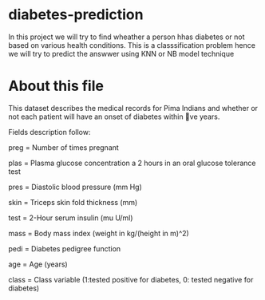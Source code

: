 # diabetes-prediction

In this project we will try to find wheather a person hhas diabetes or not based on various health conditions.
This is a classsification problem hence we will try to predict the answwer using KNN or NB model technique

# About this file
This dataset describes the medical records for Pima Indians
and whether or not each patient will have an onset of diabetes within ve years.

Fields description follow:

preg = Number of times pregnant

plas = Plasma glucose concentration a 2 hours in an oral glucose tolerance test

pres = Diastolic blood pressure (mm Hg)

skin = Triceps skin fold thickness (mm)

test = 2-Hour serum insulin (mu U/ml)

mass = Body mass index (weight in kg/(height in m)^2)

pedi = Diabetes pedigree function

age = Age (years)

class = Class variable (1:tested positive for diabetes, 0: tested negative for diabetes)

